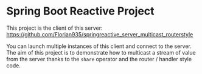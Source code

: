 # Spring Boot Reactive Project

This project is the client of this server: https://github.com/Florian935/springreactive_server_multicast_routerstyle

You can launch multiple instances of this client and connect to the server. The aim of this project is to demonstrate how to multicast a stream of value from the server thanks to the `share` operator and the router / handler style code.
